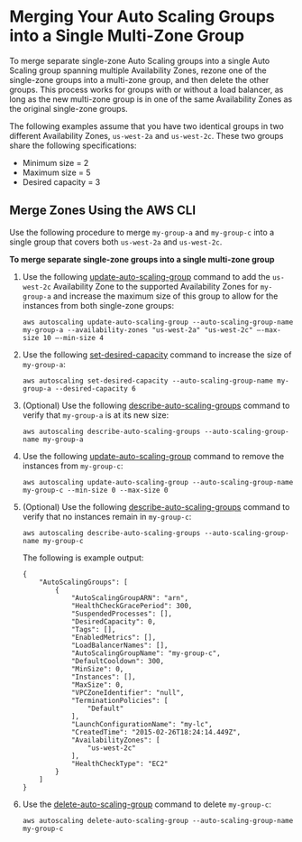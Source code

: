 # Merging Your Auto Scaling Groups into a Single Multi\-Zone Group<a name="merge-auto-scaling-groups"></a>

To merge separate single\-zone Auto Scaling groups into a single Auto Scaling group spanning multiple Availability Zones, rezone one of the single\-zone groups into a multi\-zone group, and then delete the other groups\. This process works for groups with or without a load balancer, as long as the new multi\-zone group is in one of the same Availability Zones as the original single\-zone groups\.

The following examples assume that you have two identical groups in two different Availability Zones, `us-west-2a` and `us-west-2c`\. These two groups share the following specifications: 
+ Minimum size = 2
+ Maximum size = 5
+ Desired capacity = 3

## Merge Zones Using the AWS CLI<a name="as-merge-groups-aws-cli"></a>

Use the following procedure to merge `my-group-a` and `my-group-c` into a single group that covers both `us-west-2a` and `us-west-2c`\.

**To merge separate single\-zone groups into a single multi\-zone group**

1. Use the following [update\-auto\-scaling\-group](http://docs.aws.amazon.com/cli/latest/reference/autoscaling/update-auto-scaling-group.html) command to add the `us-west-2c` Availability Zone to the supported Availability Zones for `my-group-a` and increase the maximum size of this group to allow for the instances from both single\-zone groups:

   ```
   aws autoscaling update-auto-scaling-group --auto-scaling-group-name my-group-a --availability-zones "us-west-2a" "us-west-2c" –-max-size 10 –-min-size 4
   ```

1. Use the following [set\-desired\-capacity](http://docs.aws.amazon.com/cli/latest/reference/autoscaling/set-desired-capacity.html) command to increase the size of `my-group-a`:

   ```
   aws autoscaling set-desired-capacity --auto-scaling-group-name my-group-a --desired-capacity 6
   ```

1. \(Optional\) Use the following [describe\-auto\-scaling\-groups](http://docs.aws.amazon.com/cli/latest/reference/autoscaling/describe-auto-scaling-groups.html) command to verify that `my-group-a` is at its new size:

   ```
   aws autoscaling describe-auto-scaling-groups --auto-scaling-group-name my-group-a
   ```

1. Use the following [update\-auto\-scaling\-group](http://docs.aws.amazon.com/cli/latest/reference/autoscaling/update-auto-scaling-group.html) command to remove the instances from `my-group-c`:

   ```
   aws autoscaling update-auto-scaling-group --auto-scaling-group-name my-group-c --min-size 0 --max-size 0
   ```

1. \(Optional\) Use the following [describe\-auto\-scaling\-groups](http://docs.aws.amazon.com/cli/latest/reference/autoscaling/describe-auto-scaling-groups.html) command to verify that no instances remain in `my-group-c`:

   ```
   aws autoscaling describe-auto-scaling-groups --auto-scaling-group-name my-group-c
   ```

   The following is example output:

   ```
   {
       "AutoScalingGroups": [
           {
               "AutoScalingGroupARN": "arn",
               "HealthCheckGracePeriod": 300,
               "SuspendedProcesses": [],
               "DesiredCapacity": 0,
               "Tags": [],
               "EnabledMetrics": [],
               "LoadBalancerNames": [],
               "AutoScalingGroupName": "my-group-c",
               "DefaultCooldown": 300,
               "MinSize": 0,
               "Instances": [],
               "MaxSize": 0,
               "VPCZoneIdentifier": "null",
               "TerminationPolicies": [
                   "Default"
               ],
               "LaunchConfigurationName": "my-lc",
               "CreatedTime": "2015-02-26T18:24:14.449Z",
               "AvailabilityZones": [
                   "us-west-2c"
               ],
               "HealthCheckType": "EC2"
           }
       ]
   }
   ```

1. Use the [delete\-auto\-scaling\-group](http://docs.aws.amazon.com/cli/latest/reference/autoscaling/delete-auto-scaling-group.html) command to delete `my-group-c`:

   ```
   aws autoscaling delete-auto-scaling-group --auto-scaling-group-name my-group-c
   ```